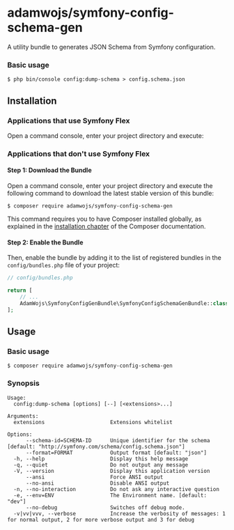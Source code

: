 # adamwojs/symfony-config-schema-gen

A utility bundle to generates JSON Schema from Symfony configuration.

### Basic usage

```console
$ php bin/console config:dump-schema > config.schema.json
```

## Installation

### Applications that use Symfony Flex

Open a command console, enter your project directory and execute:

### Applications that don't use Symfony Flex

#### Step 1: Download the Bundle

Open a command console, enter your project directory and execute the
following command to download the latest stable version of this bundle:

```console
$ composer require adamwojs/symfony-config-schema-gen
```

This command requires you to have Composer installed globally, as explained
in the [installation chapter](https://getcomposer.org/doc/00-intro.md) of the Composer documentation.

#### Step 2: Enable the Bundle

Then, enable the bundle by adding it to the list of registered bundles
in the `config/bundles.php` file of your project:

```php
// config/bundles.php

return [
    // ...
    AdamWojs\SymfonyConfigGenBundle\SymfonyConfigSchemaGenBundle::class => ['all' => true],
];
```

## Usage

### Basic usage

```console
$ composer require adamwojs/symfony-config-schema-gen
```

### Synopsis

```
Usage:
  config:dump-schema [options] [--] [<extensions>...]

Arguments:
  extensions                     Extensions whitelist

Options:
      --schema-id=SCHEMA-ID      Unique identifier for the schema [default: "http://symfony.com/schema/config.schema.json"]
      --format=FORMAT            Output format [default: "json"]
  -h, --help                     Display this help message
  -q, --quiet                    Do not output any message
  -V, --version                  Display this application version
      --ansi                     Force ANSI output
      --no-ansi                  Disable ANSI output
  -n, --no-interaction           Do not ask any interactive question
  -e, --env=ENV                  The Environment name. [default: "dev"]
      --no-debug                 Switches off debug mode.
  -v|vv|vvv, --verbose           Increase the verbosity of messages: 1 for normal output, 2 for more verbose output and 3 for debug
```
